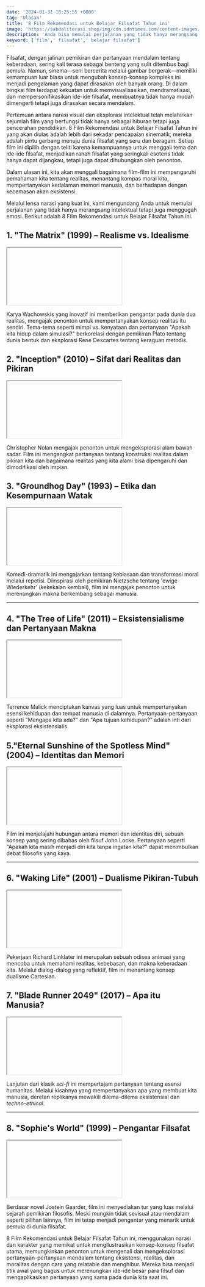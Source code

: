 ```yaml
---
date: '2024-01-31 18:25:55 +0800'
tag: 'Ulasan'
title: '8 Film Rekomendasi untuk Belajar Filsafat Tahun ini'
image: 'https://sabdaliterasi.shop/img/cdn.idntimes.com/content-images/community/2019/09/the-lobster-movie-trailer-images-stills-colin-farrell-rachel-weisz-768x410-47e678dcf71f4f7250e9bdbf1750de9b.png'
description: 'Anda bisa memulai perjalanan yang tidak hanya merangsang intelektual tetapi juga menggugah emosi. Berikut 8 Film Rekomendasi untuk Belajar Filsafat Tahun ini.'
keyword: ['film',' filsafat',' belajar filsafat']
---
```

<p> Filsafat, dengan jalinan pemikiran dan pertanyaan mendalam tentang keberadaan, sering kali terasa sebagai benteng yang sulit ditembus bagi pemula. Namun, sinema—seni bercerita melalui gambar bergerak—memiliki kemampuan luar biasa untuk mengubah konsep-konsep kompleks ini menjadi pengalaman yang dapat dirasakan oleh banyak orang. Di dalam bingkai film terdapat kekuatan untuk memvisualisasikan, mendramatisasi, dan mempersonifikasikan ide-ide filsafat, membuatnya tidak hanya mudah dimengerti tetapi juga dirasakan secara mendalam. </p> 
<p> Pertemuan antara narasi visual dan eksplorasi intelektual telah melahirkan sejumlah film yang berfungsi tidak hanya sebagai hiburan tetapi juga pencerahan pendidikan. 8 Film Rekomendasi untuk Belajar Filsafat Tahun ini yang akan diulas adalah lebih dari sekadar pencapaian sinematik; mereka adalah pintu gerbang menuju dunia filsafat yang seru dan beragam. Setiap film ini dipilih dengan teliti karena kemampuannya untuk menggali tema dan ide-ide filsafat, menjadikan ranah filsafat yang seringkali esoteris tidak hanya dapat dijangkau, tetapi juga dapat dihubungkan oleh penonton. </p> 
<p> Dalam ulasan ini, kita akan menggali bagaimana film-film ini mempengaruhi pemahaman kita tentang realitas, menantang kompas moral kita, mempertanyakan kedalaman memori manusia, dan berhadapan dengan kecemasan akan eksistensi. </p>
<p> Melalui lensa narasi yang kuat ini, kami mengundang Anda untuk memulai perjalanan yang tidak hanya merangsang intelektual tetapi juga menggugah emosi. Berikut adalah 8 Film Rekomendasi untuk Belajar Filsafat Tahun ini. </p> 
<h2> 1. "The Matrix" (1999) – Realisme vs. Idealisme </h2>
<div class='ytShdw'> <div class='videoYt'> <iframe title='The Matrix 1999' class='lazy' data-src='//www.youtube.com/embed/vKQi3bBA1y8' allow='accelerometer; autoplay; clipboard-write; encrypted-media; gyroscope; picture-in-picture' allowfullscreen></iframe> </div> </div> 
<p> Karya Wachowskis yang inovatif ini memberikan pengantar pada dunia dua realitas, mengajak penonton untuk mempertanyakan konsep realitas itu sendiri. Tema-tema seperti mimpi vs. kenyataan dan pertanyaan "Apakah kita hidup dalam simulasi?" berkorelasi dengan pemikiran Plato tentang dunia bentuk dan eksplorasi Rene Descartes tentang keraguan metodis. </p> 
<h2> 2. "Inception" (2010) – Sifat dari Realitas dan Pikiran </h2>
<div class='ytShdw'> <div class='videoYt'> <iframe title='Inception 2010' class='lazy' data-src='//www.youtube.com/embed/YoHD9XEInc0' allow='accelerometer; autoplay; clipboard-write; encrypted-media; gyroscope; picture-in-picture' allowfullscreen></iframe> </div> </div>
<p> Christopher Nolan mengajak penonton untuk mengeksplorasi alam bawah sadar. Film ini mengangkat pertanyaan tentang konstruksi realitas dalam pikiran kita dan bagaimana realitas yang kita alami bisa dipengaruhi dan dimodifikasi oleh impian. </p>
<h2> 3. "Groundhog Day" (1993) – Etika dan Kesempurnaan Watak </h2>
<div class='ytShdw'> <div class='videoYt'> <iframe title='Groundhog Day 1993' class='lazy' data-src='//www.youtube.com/embed/GncQtURdcE4' allow='accelerometer; autoplay; clipboard-write; encrypted-media; gyroscope; picture-in-picture' allowfullscreen></iframe> </div> </div>
<p> Komedi-dramatik ini mengajarkan tentang kebiasaan dan transformasi moral melalui repetisi. Diinspirasi oleh pemikiran Nietzsche tentang 'ewige Wiederkehr' (kekekalan kembali), film ini mengajak penonton untuk merenungkan makna berkembang sebagai manusia. </p>
<hr>
<h2> 4. "The Tree of Life" (2011) – Eksistensialisme dan Pertanyaan Makna </h2> 
<div class='ytShdw'> <div class='videoYt'> <iframe title='The Tree of Life 2011' class='lazy' data-src='//www.youtube.com/embed/RrAz1YLh8nY' allow='accelerometer; autoplay; clipboard-write; encrypted-media; gyroscope; picture-in-picture' allowfullscreen></iframe> </div> </div>
<p> Terrence Malick menciptakan kanvas yang luas untuk mempertanyakan esensi kehidupan dan tempat manusia di dalamnya. Pertanyaan-pertanyaan seperti "Mengapa kita ada?" dan "Apa tujuan kehidupan?" adalah inti dari eksplorasi eksistensialis. </p>
<h2> 5."Eternal Sunshine of the Spotless Mind" (2004) – Identitas dan Memori </h2>
<div class='ytShdw'> <div class='videoYt'> <iframe title='Eternal Sunshine of the Spotless Mind 2004' class='lazy' data-src='//www.youtube.com/embed/07-QBnEkgXU' allow='accelerometer; autoplay; clipboard-write; encrypted-media; gyroscope; picture-in-picture' allowfullscreen></iframe> </div> </div>
<p> Film ini menjelajahi hubungan antara memori dan identitas diri, sebuah konsep yang sering dibahas oleh filsuf John Locke. Pertanyaan seperti "Apakah kita masih menjadi diri kita tanpa ingatan kita?" dapat menimbulkan debat filosofis yang kaya. </p>
<hr>
<h2> 6. "Waking Life" (2001) – Dualisme Pikiran-Tubuh </h2> 
<div class='ytShdw'> <div class='videoYt'> <iframe title='Waking Life 2001' class='lazy' data-src='//www.youtube.com/embed/uk2DeTet98o' allow='accelerometer; autoplay; clipboard-write; encrypted-media; gyroscope; picture-in-picture' allowfullscreen></iframe> </div> </div>
<p> Pekerjaan Richard Linklater ini merupakan sebuah odisea animasi yang mencoba untuk memahami realitas, kebebasan, dan makna keberadaan kita. Melalui dialog-dialog yang reflektif, film ini menantang konsep dualisme Cartesian. </p> 
<h2> 7. "Blade Runner 2049" (2017) – Apa itu Manusia? </h2>  
<div class='ytShdw'> <div class='videoYt'> <iframe title='Blade Runner 2049 2017' class='lazy' data-src='//www.youtube.com/embed/gCcx85zbxz4' allow='accelerometer; autoplay; clipboard-write; encrypted-media; gyroscope; picture-in-picture' allowfullscreen></iframe> </div> </div> 
<p> Lanjutan dari klasik <i>sci-fi</i> ini mempertajam pertanyaan tentang esensi humanitas. Melalui kisahnya yang mempertanyakan apa yang membuat kita manusia, deretan replikanya mewakili dilema-dilema eksistensial dan <i>techno-ethical</i>. </p> 
<hr> 
<h2> 8. "Sophie's World" (1999) – Pengantar Filsafat </h2> 
<div class='ytShdw'> <div class='videoYt'> <iframe title='Sophies World 1999' class='lazy' data-src='//www.youtube.com/embed/HmHvryunCxI' allow='accelerometer; autoplay; clipboard-write; encrypted-media; gyroscope; picture-in-picture' allowfullscreen></iframe> </div> </div> 
<p> Berdasar novel Jostein Gaarder, film ini menyediakan tur yang luas melalui sejarah pemikiran filosofis. Meski mungkin tidak sevisual atau mendalam seperti pilihan lainnya, film ini tetap menjadi pengantar yang menarik untuk pemula di dunia filsafat. </p> 
<p> 8 Film Rekomendasi untuk Belajar Filsafat Tahun ini, menggunakan narasi dan karakter yang memikat untuk mengilustrasikan konsep-konsep filsafat utama, memungkinkan penonton untuk mengenali dan mengeksplorasi pertanyaan-pertanyaan mendalam tentang eksistensi, realitas, dan moralitas dengan cara yang relatable dan menghibur. Mereka bisa menjadi titik awal yang bagus untuk merenungkan ide-ide besar para filsuf dan mengaplikasikan pertanyaan yang sama pada dunia kita saat ini.&nbsp; </p>